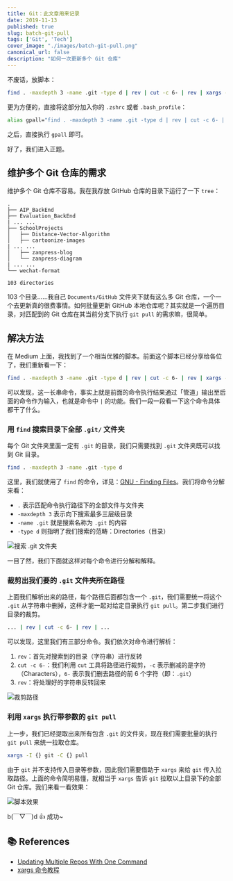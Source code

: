 ```yaml
---
title: Git：此文章用来记录
date: 2019-11-13
published: true
slug: batch-git-pull
tags: ['Git', 'Tech']
cover_image: "./images/batch-git-pull.png"
canonical_url: false
description: "如何一次更新多个 Git 仓库"
---
```


不废话，放脚本：

```bash
find . -maxdepth 3 -name .git -type d | rev | cut -c 6- | rev | xargs -I {} git -C {} pull
```

更为方便的，直接将这部分加入你的 `.zshrc` 或者 `.bash_profile`：

```bash
alias gpall="find . -maxdepth 3 -name .git -type d | rev | cut -c 6- | rev | xargs -I {} git -C {} pull"
```

之后，直接执行 `gpall` 即可。

好了，我们进入正题。

## 维护多个 Git 仓库的需求

维护多个 Git 仓库不容易。我在我存放 GitHub 仓库的目录下运行了一下 `tree`：

    .
    ├── AIP_BackEnd
    ├── Evaluation_BackEnd
    | ... ...
    ├── SchoolProjects
    │   ├── Distance-Vector-Algorithm
    │   ├── cartoonize-images
    | ... ...
    │   ├── zanpress-blog
    │   └── zanpress-diagram
    | ... ...
    └── wechat-format

    103 directories

103 个目录……我自己 `Documents/GitHub` 文件夹下就有这么多 Git 仓库，一个一个去更新真的很费事情。如何批量更新 GitHub 本地仓库呢？其实就是一个遍历目录，对匹配到的 Git 仓库在其当前分支下执行 `git pull` 的需求嘛，很简单。

## 解决方法

在 Medium 上面，我找到了一个相当优雅的脚本。前面这个脚本已经分享给各位了，我们重新看一下：

```bash
find . -maxdepth 3 -name .git -type d | rev | cut -c 6- | rev | xargs -I {} git -C {} pull
```

可以发现，这一长串命令，事实上就是前面的命令执行结果通过「管道」输出至后面的命令作为输入，也就是命令中 `|` 的功能。我们一段一段看一下这个命令具体都干了什么。

### 用 `find` 搜索目录下全部 `.git/` 文件夹

每个 Git 文件夹里面一定有 `.git` 的目录，我们只需要找到 `.git` 文件夹既可以找到 Git 目录。

```bash
find . -maxdepth 3 -name .git -type d
```

这里，我们就使用了 `find` 的命令，详见：[GNU - Finding Files](https://www.gnu.org/software/findutils/manual/html_mono/find.html)。我们将命令分解来看：

* `.` 表示匹配命令执行路径下的全部文件与文件夹
* `-maxdepth 3` 表示向下搜索最多三层级目录
* `-name .git` 就是搜索名称为 `.git` 的内容
* `-type d` 则指明了我们搜索的范畴：Directories（目录）

![搜索 .git 文件夹](https://cdn.spencer.felinae98.cn/blog/2020/07/20200722-214839.png)

一目了然，我们下面就这样对每个命令进行分解和解释。

### 裁剪出我们要的 `.git` 文件夹所在路径

上面我们解析出来的路径，每个路径后面都包含一个 `.git`，我们需要统一将这个 `.git` 从字符串中删掉，这样才能一起对给定目录执行 `git pull`。第二步我们进行目录的裁剪。

```bash
... | rev | cut -c 6- | rev | ...
```

可以发现，这里我们有三部分命令。我们依次对命令进行解析：

1. `rev`：首先对搜索到的目录（字符串）进行反转
2. `cut -c 6-`：我们利用 `cut` 工具将路径进行裁剪，`-c` 表示删减的是字符（Characters），`6-` 表示我们删去路径的前 6 个字符（即：`.git`）
3. `rev`：将处理好的字符串反转回来

![裁剪路径](https://cdn.spencer.felinae98.cn/blog/2020/07/20200722-214839-1.png)

### 利用 `xargs` 执行带参数的 `git pull`

上一步，我们已经提取出来所有包含 `.git` 的文件夹，现在我们需要批量的执行 `git pull` 来统一拉取仓库。

```bash
xargs -I {} git -C {} pull
```

由于 `git` 并不支持传入目录等参数，因此我们需要借助于 `xargs` 来给 `git` 传入拉取路径。上面的命令简明易懂，就相当于 `xargs` 告诉 `git` 拉取以上目录下的全部 Git 仓库。我们来看一看效果：

![脚本效果](https://cdn.spencer.felinae98.cn/blog/2020/07/20200722-214839-2.gif)

b(￣▽￣)d 👍 成功\~

## 📚 References

* [Updating Multiple Repos With One Command](https://medium.com/@codenameyau/updating-multiple-repos-with-one-command-9768c8cdfe46)
* [xargs 命令教程](http://www.ruanyifeng.com/blog/2019/08/xargs-tutorial.html)
